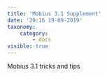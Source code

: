 ```yaml
---
title: 'Mobius 3.1 Supplement'
date: '20:16 19-09-2019'
taxonomy:
    category:
        - docs
visible: true
---
```


Mobius 3.1 tricks and tips
